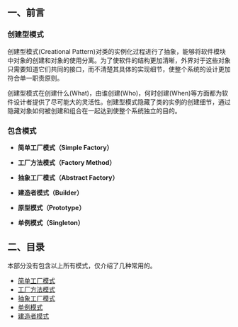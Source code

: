 ## 一、前言

### 创建型模式

创建型模式\(Creational Pattern\)对类的实例化过程进行了抽象，能够将软件模块中对象的创建和对象的使用分离。为了使软件的结构更加清晰，外界对于这些对象只需要知道它们共同的接口，而不清楚其具体的实现细节，使整个系统的设计更加符合单一职责原则。

创建型模式在创建什么\(What\)，由谁创建\(Who\)，何时创建\(When\)等方面都为软件设计者提供了尽可能大的灵活性。创建型模式隐藏了类的实例的创建细节，通过隐藏对象如何被创建和组合在一起达到使整个系统独立的目的。

### 包含模式

* **简单工厂模式（Simple Factory）**



* **工厂方法模式（Factory Method）**



* **抽象工厂模式（Abstract Factory）**



* **建造者模式（Builder）**



* **原型模式（Prototype）**



* **单例模式（Singleton）**


## 二、目录

本部分没有包含以上所有模式，仅介绍了几种常用的。

- [简单工厂模式](/design-mode/Builder-Pattern/Simple-Factory.md)
- [工厂方法模式](/design-mode/Builder-Pattern/Factory-Method.md)
- [抽象工厂模式](/design-mode/Builder-Pattern/Abstract-Factory.md)
- [单例模式](/design-mode/Builder-Pattern/Singleton-Pattern.md)
- [建造者模式](/design-mode/Builder-Pattern/Builder-Pattern.md)

